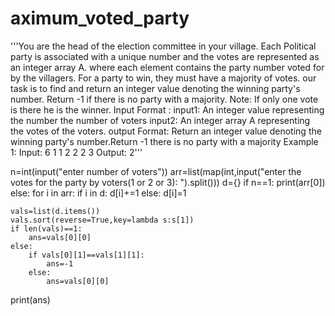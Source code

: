 # aximum_voted_party
'''You are the head of the election committee in your village. Each Political party is 
associated with a unique number and the votes are represented as an integer array A. 
where each element contains the party number voted for by the villagers. For a party 
to win, they must have a majority of votes. our task is to find and return an integer 
value denoting the winning party's number. Return -1 if there is no party with a 
majority.
Note: If only one vote is there he is the winner.
Input Format :
input1: An integer value representing the number the number of voters
input2: An integer array A representing the votes of the voters.
output Format:
Return an integer value denoting the winning party's number.Return -1 there is no 
party with a majority
Example 1:
Input:
6
1 1 2 2 2 3
Output: 2'''


n=int(input("enter number of voters"))
arr=list(map(int,input("enter the votes for the party by voters(1 or 2 or 3): ").split()))
d={}
if n==1:
    print(arr[0])
else:
    for i in arr:
        if i in d:
            d[i]+=1
        else:
            d[i]=1

    vals=list(d.items())
    vals.sort(reverse=True,key=lambda s:s[1])
    if len(vals)==1:
        ans=vals[0][0]
    else:
        if vals[0][1]==vals[1][1]:
            ans=-1
        else:
            ans=vals[0][0]
print(ans)
